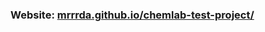 ### Website: [mrrrda.github.io/chemlab-test-project/](https://mrrrda.github.io/chemlab-test-project/)
